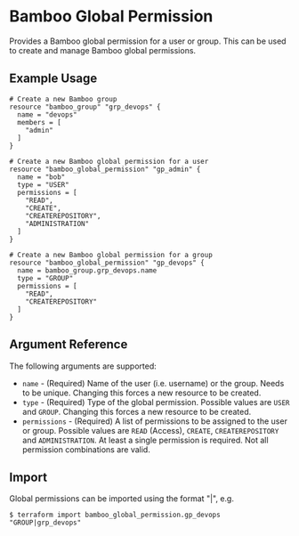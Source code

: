 # Bamboo Global Permission

Provides a Bamboo global permission for a user or group. This can be used to create and manage Bamboo global permissions.

## Example Usage

```hcl
# Create a new Bamboo group
resource "bamboo_group" "grp_devops" {
  name = "devops"
  members = [
    "admin"
  ]
}

# Create a new Bamboo global permission for a user
resource "bamboo_global_permission" "gp_admin" {
  name = "bob"
  type = "USER"
  permissions = [
    "READ",
    "CREATE",
    "CREATEREPOSITORY",
    "ADMINISTRATION"
  ]
}

# Create a new Bamboo global permission for a group
resource "bamboo_global_permission" "gp_devops" {
  name = bamboo_group.grp_devops.name
  type = "GROUP"
  permissions = [
    "READ",
    "CREATEREPOSITORY"
  ]
}
```

## Argument Reference

The following arguments are supported:

* `name` - (Required) Name of the user (i.e. username) or the group. Needs to be unique. Changing this forces a new resource to be created.
* `type` - (Required) Type of the global permission. Possible values are `USER` and `GROUP`. Changing this forces a new resource to be created.
* `permissions` - (Required) A list of permissions to be assigned to the user or group. Possible values are `READ` (Access), `CREATE`, `CREATEREPOSITORY` and `ADMINISTRATION`.
At least a single permission is required. Not all permission combinations are valid.

## Import

Global permissions can be imported using the format "<type>|<name>", e.g.

```
$ terraform import bamboo_global_permission.gp_devops "GROUP|grp_devops"
```

